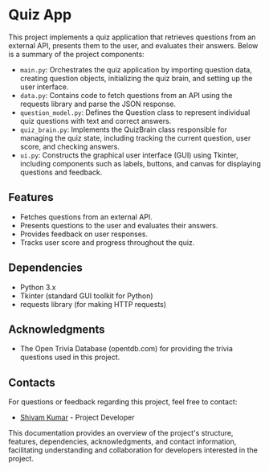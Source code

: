 # Quiz App

This project implements a quiz application that retrieves questions from an external API, presents them to the user, and evaluates their answers. Below is a summary of the project components:

- `main.py`: Orchestrates the quiz application by importing question data, creating question objects, initializing the quiz brain, and setting up the user interface.
- `data.py`: Contains code to fetch questions from an API using the requests library and parse the JSON response.
- `question_model.py`: Defines the Question class to represent individual quiz questions with text and correct answers.
- `quiz_brain.py`: Implements the QuizBrain class responsible for managing the quiz state, including tracking the current question, user score, and checking answers.
- `ui.py`: Constructs the graphical user interface (GUI) using Tkinter, including components such as labels, buttons, and canvas for displaying questions and feedback.

## Features

- Fetches questions from an external API.
- Presents questions to the user and evaluates their answers.
- Provides feedback on user responses.
- Tracks user score and progress throughout the quiz.

## Dependencies

- Python 3.x
- Tkinter (standard GUI toolkit for Python)
- requests library (for making HTTP requests)

## Acknowledgments

- The Open Trivia Database (opentdb.com) for providing the trivia questions used in this project.

## Contacts

For questions or feedback regarding this project, feel free to contact:

- [Shivam Kumar](shivamkumar819991@gmail.com) - Project Developer

This documentation provides an overview of the project's structure, features, dependencies, acknowledgments, and contact information, facilitating understanding and collaboration for developers interested in the project.
